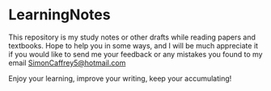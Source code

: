 # LearningNotes
This repository is my study notes or other drafts while reading papers and textbooks.
Hope to help you in some ways, and I will be much appreciate it if you would like to send me your feedback or any mistakes you found to my email SimonCaffrey5@hotmail.com


Enjoy your learning, improve your writing, keep your accumulating!
